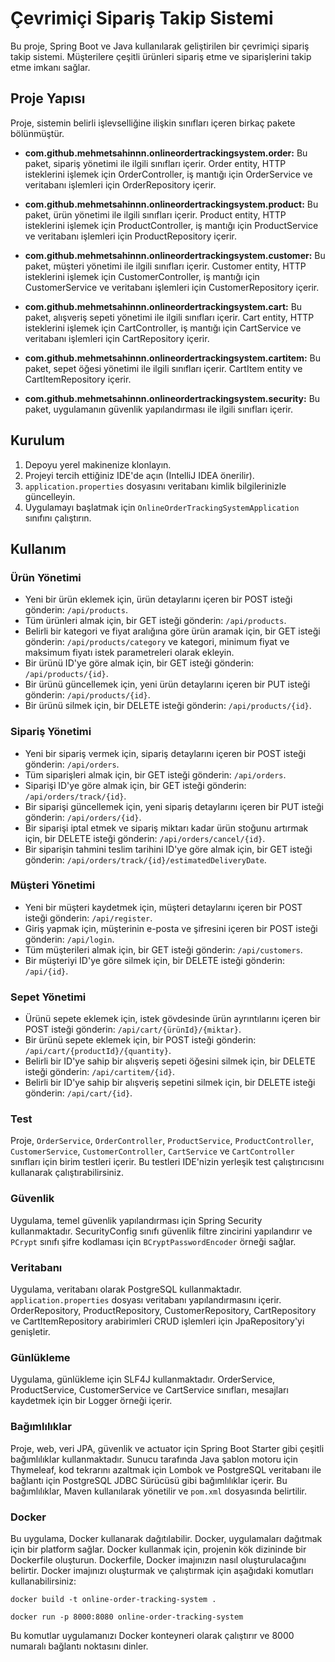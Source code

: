 # Çevrimiçi Sipariş Takip Sistemi

Bu proje, Spring Boot ve Java kullanılarak geliştirilen bir çevrimiçi sipariş takip sistemi. Müşterilere çeşitli ürünleri sipariş etme ve siparişlerini takip etme imkanı sağlar.

## Proje Yapısı

Proje, sistemin belirli işlevselliğine ilişkin sınıfları içeren birkaç pakete bölünmüştür.

- **com.github.mehmetsahinnn.onlineordertrackingsystem.order:** Bu paket, sipariş yönetimi ile ilgili sınıfları içerir. Order entity, HTTP isteklerini işlemek için OrderController, iş mantığı için OrderService ve veritabanı işlemleri için OrderRepository içerir.

- **com.github.mehmetsahinnn.onlineordertrackingsystem.product:** Bu paket, ürün yönetimi ile ilgili sınıfları içerir. Product entity, HTTP isteklerini işlemek için ProductController, iş mantığı için ProductService ve veritabanı işlemleri için ProductRepository içerir.

- **com.github.mehmetsahinnn.onlineordertrackingsystem.customer:** Bu paket, müşteri yönetimi ile ilgili sınıfları içerir. Customer entity, HTTP isteklerini işlemek için CustomerController, iş mantığı için CustomerService ve veritabanı işlemleri için CustomerRepository içerir.

- **com.github.mehmetsahinnn.onlineordertrackingsystem.cart:** Bu paket, alışveriş sepeti yönetimi ile ilgili sınıfları içerir. Cart entity, HTTP isteklerini işlemek için CartController, iş mantığı için CartService ve veritabanı işlemleri için CartRepository içerir.

- **com.github.mehmetsahinnn.onlineordertrackingsystem.cartitem:** Bu paket, sepet öğesi yönetimi ile ilgili sınıfları içerir. CartItem entity ve CartItemRepository içerir.

- **com.github.mehmetsahinnn.onlineordertrackingsystem.security:** Bu paket, uygulamanın güvenlik yapılandırması ile ilgili sınıfları içerir.

## Kurulum

1. Depoyu yerel makinenize klonlayın.
2. Projeyi tercih ettiğiniz IDE'de açın (IntelliJ IDEA önerilir).
3. `application.properties` dosyasını veritabanı kimlik bilgilerinizle güncelleyin.
4. Uygulamayı başlatmak için `OnlineOrderTrackingSystemApplication` sınıfını çalıştırın.

## Kullanım

### Ürün Yönetimi

- Yeni bir ürün eklemek için, ürün detaylarını içeren bir POST isteği gönderin: `/api/products`.
- Tüm ürünleri almak için, bir GET isteği gönderin: `/api/products`.
- Belirli bir kategori ve fiyat aralığına göre ürün aramak için, bir GET isteği gönderin: `/api/products/category` ve kategori, minimum fiyat ve maksimum fiyatı istek parametreleri olarak ekleyin.
- Bir ürünü ID'ye göre almak için, bir GET isteği gönderin: `/api/products/{id}`.
- Bir ürünü güncellemek için, yeni ürün detaylarını içeren bir PUT isteği gönderin: `/api/products/{id}`.
- Bir ürünü silmek için, bir DELETE isteği gönderin: `/api/products/{id}`.

### Sipariş Yönetimi

- Yeni bir sipariş vermek için, sipariş detaylarını içeren bir POST isteği gönderin: `/api/orders`.
- Tüm siparişleri almak için, bir GET isteği gönderin: `/api/orders`.
- Siparişi ID'ye göre almak için, bir GET isteği gönderin: `/api/orders/track/{id}`.
- Bir siparişi güncellemek için, yeni sipariş detaylarını içeren bir PUT isteği gönderin: `/api/orders/{id}`.
- Bir siparişi iptal etmek ve sipariş miktarı kadar ürün stoğunu artırmak için, bir DELETE isteği gönderin: `/api/orders/cancel/{id}`.
- Bir siparişin tahmini teslim tarihini ID'ye göre almak için, bir GET isteği gönderin: `/api/orders/track/{id}/estimatedDeliveryDate`.

### Müşteri Yönetimi

- Yeni bir müşteri kaydetmek için, müşteri detaylarını içeren bir POST isteği gönderin: `/api/register`.
- Giriş yapmak için, müşterinin e-posta ve şifresini içeren bir POST isteği gönderin: `/api/login`.
- Tüm müşterileri almak için, bir GET isteği gönderin: `/api/customers`.
- Bir müşteriyi ID'ye göre silmek için, bir DELETE isteği gönderin: `/api/{id}`.
  
### Sepet Yönetimi

- Ürünü sepete eklemek için, istek gövdesinde ürün ayrıntılarını içeren bir POST isteği gönderin: `/api/cart/{ürünId}/{miktar}`.
- Bir ürünü sepete eklemek için, bir POST isteği gönderin: `/api/cart/{productId}/{quantity}`.
- Belirli bir ID'ye sahip bir alışveriş sepeti öğesini silmek için, bir DELETE isteği gönderin: `/api/cartitem/{id}`.
- Belirli bir ID'ye sahip bir alışveriş sepetini silmek için, bir DELETE isteği gönderin: `/api/cart/{id}`.

### Test

Proje, `OrderService`, `OrderController`, `ProductService`, `ProductController`, `CustomerService`, `CustomerController`, `CartService` ve `CartController` sınıfları için birim testleri içerir. Bu testleri IDE'nizin yerleşik test çalıştırıcısını kullanarak çalıştırabilirsiniz.

### Güvenlik

Uygulama, temel güvenlik yapılandırması için Spring Security kullanmaktadır. SecurityConfig sınıfı güvenlik filtre zincirini yapılandırır ve `PCrypt` sınıfı şifre kodlaması için `BCryptPasswordEncoder` örneği sağlar.

### Veritabanı

Uygulama, veritabanı olarak PostgreSQL kullanmaktadır. `application.properties` dosyası veritabanı yapılandırmasını içerir. OrderRepository, ProductRepository, CustomerRepository, CartRepository ve CartItemRepository arabirimleri CRUD işlemleri için JpaRepository'yi genişletir.

### Günlükleme

Uygulama, günlükleme için SLF4J kullanmaktadır. OrderService, ProductService, CustomerService ve CartService sınıfları, mesajları kaydetmek için bir Logger örneği içerir.

### Bağımlılıklar

Proje, web, veri JPA, güvenlik ve actuator için Spring Boot Starter gibi çeşitli bağımlılıklar kullanmaktadır. Sunucu tarafında Java şablon motoru için Thymeleaf, kod tekrarını azaltmak için Lombok ve PostgreSQL veritabanı ile bağlantı için PostgreSQL JDBC Sürücüsü gibi bağımlılıklar içerir. Bu bağımlılıklar, Maven kullanılarak yönetilir ve `pom.xml` dosyasında belirtilir.

### Docker

Bu uygulama, Docker kullanarak dağıtılabilir. Docker, uygulamaları dağıtmak için bir platform sağlar. Docker kullanmak için, projenin kök dizininde bir Dockerfile oluşturun. Dockerfile, Docker imajınızın nasıl oluşturulacağını belirtir. Docker imajınızı oluşturmak ve çalıştırmak için aşağıdaki komutları kullanabilirsiniz:

```
docker build -t online-order-tracking-system .    
```
```
docker run -p 8000:8080 online-order-tracking-system
```

Bu komutlar uygulamanızı Docker konteyneri olarak çalıştırır ve 8000 numaralı bağlantı noktasını dinler.
